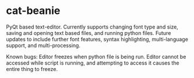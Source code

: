 # cat-beanie

PyQt based text-editor. Currently supports changing font type and size, saving and opening text based files, and running python files. Future updates to include further font features, syntax highlighting, multi-language support, and multi-processing.

Known bugs:
  Editor freezes when python file is being run. Editor cannot be accessed while script is running, and attempting to access it causes the entire thing to     freeze.
